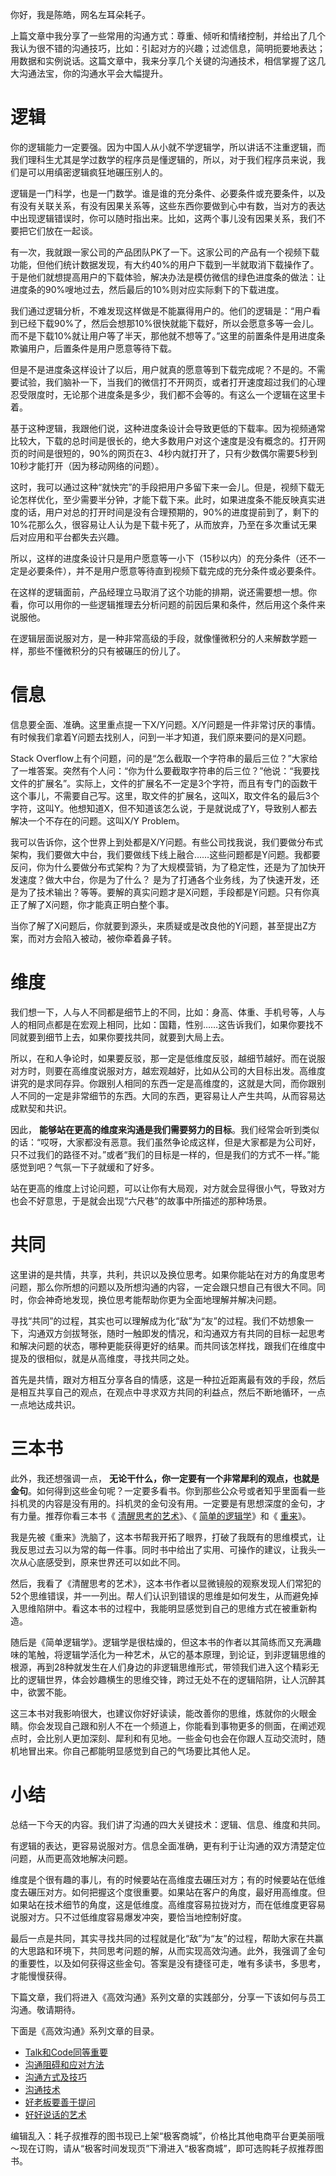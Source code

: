你好，我是陈皓，网名左耳朵耗子。

上篇文章中我分享了一些常用的沟通方式：尊重、倾听和情绪控制，并给出了几个我认为很不错的沟通技巧，比如：引起对方的兴趣；过滤信息，简明扼要地表达；用数据和实例说话。这篇文章中，我来分享几个关键的沟通技术，相信掌握了这几大沟通法宝，你的沟通水平会大幅提升。

# 逻辑

你的逻辑能力一定要强。因为中国人从小就不学逻辑学，所以讲话不注重逻辑，而我们理科生尤其是学过数学的程序员是懂逻辑的，所以，对于我们程序员来说，我们是可以用缜密逻辑疯狂地碾压别人的。

逻辑是一门科学，也是一门数学。谁是谁的充分条件、必要条件或充要条件，以及有没有关联关系，有没有因果关系等，这些东西你要做到心中有数，当对方的表达中出现逻辑错误时，你可以随时指出来。比如，这两个事儿没有因果关系，我们不要把它们放在一起谈。

有一次，我就跟一家公司的产品团队PK了一下。这家公司的产品有一个视频下载功能，但他们统计数据发现，有大约40%的用户下载到一半就取消下载操作了。于是他们就想提高用户的下载体验，解决办法是模仿微信的绿色进度条的做法：让进度条的90%嗖地过去，然后最后的10%则对应实际剩下的下载进度。

我们通过逻辑分析，不难发现这样做是不能赢得用户的。他们的逻辑是：“用户看到已经下载90%了，然后会想那10%很快就能下载好，所以会愿意多等一会儿。而不是下载10%就让用户等了半天，那他就不想等了。”这里的前置条件是用进度条欺骗用户，后置条件是用户愿意等待下载。

但是不是进度条这样设计了以后，用户就真的愿意等到下载完成呢？不是的。不需要试验，我们脑补一下，当我们的微信打不开网页，或者打开速度超过我们的心理忍受限度时，无论那个进度条是多少，我们都不会等的。有这么一个逻辑在这里卡着。

基于这种逻辑，我跟他们说，这种进度条设计会导致更低的下载率。因为视频通常比较大，下载的总时间是很长的，绝大多数用户对这个速度是没有概念的。打开网页的时间是很短的，90%的网页在3、4秒内就打开了，只有少数偶尔需要5秒到10秒才能打开（因为移动网络的问题）。

这时，我可以通过这种“就快完”的手段把用户多留下来一会儿。但是，视频下载无论怎样优化，至少需要半分钟，才能下载下来。此时，如果进度条不能反映真实进度的话，用户对总的打开时间是没有合理预期的，90%的进度提前到了，剩下的10%花那么久，很容易让人认为是下载卡死了，从而放弃，乃至在多次重试无果后对应用和平台都失去兴趣。

所以，这样的进度条设计只是用户愿意等一小下（15秒以内）的充分条件（还不一定是必要条件），并不是用户愿意等待直到视频下载完成的充分条件或必要条件。

在这样的逻辑面前，产品经理立马取消了这个功能的排期，说还需要想一想。你看，你可以用你的一些逻辑推理去分析问题的前因后果和条件，然后用这个条件来说服他。

在逻辑层面说服对方，是一种非常高级的手段，就像懂微积分的人来解数学题一样，那些不懂微积分的只有被碾压的份儿了。

# 信息

信息要全面、准确。这里重点提一下X/Y问题。X/Y问题是一件非常讨厌的事情。有时候我们拿着Y问题去找别人，问到一半才知道，我们原来要问的是X问题。

Stack Overflow上有个问题，问的是“怎么截取一个字符串的最后三位？”大家给了一堆答案。突然有个人问：“你为什么要截取字符串的后三位？”他说：“我要找文件的扩展名”。实际上，文件的扩展名不一定是3个字符，而且有专门的函数干这个事儿，不需要自己写。这里，取文件的扩展名，这叫X，取文件名的最后3个字符，这叫Y。他想知道X，但不知道该怎么说，于是就说成了Y，导致别人都去解决一个不存在的问题。这叫X/Y Problem。

我可以告诉你，这个世界上到处都是X/Y问题。有些公司找我说，我们要做分布式架构，我们要做大中台，我们要做线下线上融合……这些问题都是Y问题。我都要反问，你为什么要做分布式架构？为了大规模营销，为了稳定性，还是为了加快开发速度？做大中台，你是为了什么？ 是为了打通各个业务线，为了快速开发，还是为了技术输出？等等。要解的真实问题才是X问题，手段都是Y问题。只有你真正了解了X问题，你才能真正明白整个事。

当你了解了X问题后，你就要到源头，来质疑或是改良他的Y问题，甚至提出Z方案，而对方会陷入被动，被你牵着鼻子转。

# 维度

我们想一下，人与人不同都是细节上的不同，比如：身高、体重、手机号等，人与人的相同点都是在宏观上相同，比如：国籍，性别……这告诉我们，如果你要找不同就要到细节上去，如果你要找共同，就要到大局上去。

所以，在和人争论时，如果要反驳，那一定是低维度反驳，越细节越好。而在说服对方时，则要在高维度说服对方，越宏观越好，比如从公司的大目标出发。高维度讲究的是求同存异。你跟别人相同的东西一定是高维度的，这就是大同，而你跟别人不同的一定是非常细节的东西。大同的东西，更容易让人产生共鸣，从而容易达成默契和共识。

因此， **能够站在更高的维度来沟通是我们需要努力的目标**。我们经常会听到类似的话：“哎呀，大家都没有恶意。我们虽然争论成这样，但是大家都是为公司好，只不过我们的路径不对。”或者“我们的目标是一样的，但是我们的方式不一样。”能感觉到吧？气氛一下子就缓和了好多。

站在更高的维度上讨论问题，可以让你有大局观，对方就会显得很小气，导致对方也会不好意思，于是就会出现“六尺巷”的故事中所描述的那种场景。

# 共同

这里讲的是共情，共享，共利，共识以及换位思考。如果你能站在对方的角度思考问题，那么你所想的问题以及所想沟通的内容，一定会跟只想自己有很大不同。同时，你会神奇地发现，换位思考能帮助你更为全面地理解并解决问题。

寻找“共同”的过程，其实也可以理解成为化“敌”为“友”的过程。我们不妨想象一下，沟通双方剑拔弩张，随时一触即发的情况，和沟通双方有共同的目标一起思考和解决问题的状态，哪种更能获得更好的结果。而共同该怎样找，跟我们在维度中提及的很相似，就是从高维度，寻找共同之处。

首先是共情，跟对方相互分享各自的情感，这是一种拉近距离最有效的手段，然后是相互共享自己的观点，在观点中寻求双方共同的利益点，然后不断地循环，一点一点地达成共识。

# 三本书

此外，我还想强调一点， **无论干什么，你一定要有一个非常犀利的观点，也就是金句**。如何得到这些金句呢？一定要多看书。你到那些公众号或者知乎里面看一些抖机灵的内容是没有用的。抖机灵的金句没有用。一定要是有思想深度的金句，才有力量。推荐你看三本书《 [清醒思考的艺术](https://book.douban.com/subject/26871359/)》、《 [简单的逻辑学](https://book.douban.com/subject/24754537/)》和《 [重来](https://book.douban.com/subject/5320866/)》。

我是先被《重来》洗脑了，这本书帮我开拓了眼界，打破了我既有的思维模式，让我反思过去习以为常的每一件事。同时书中给出了实用、可操作的建议，让我头一次从心底感受到，原来世界还可以如此不同。

然后，我看了《清醒思考的艺术》，这本书作者以显微镜般的观察发现人们常犯的52个思维错误，并一一列出。帮人们认识到错误的思维是如何发生，从而避免掉入思维陷阱中。看这本书的过程中，我能明显感觉到自己的思维方式在被重新构造。

随后是《简单逻辑学》。逻辑学是很枯燥的，但这本书的作者以其简练而又充满趣味的笔触，将逻辑学活化为一种艺术，从它的基本原理，到论证，到非逻辑思维的根源，再到28种就发生在人们身边的非逻辑思维形式，带领我们进入这个精彩无比的逻辑世界，体会妙趣横生的思维交锋，跨过无处不在的逻辑陷阱，让人沉醉其中，欲罢不能。

这三本书对我影响很大，也建议你好好读读，能改善你的思维，炼就你的火眼金睛。你会发现自己跟和别人不在一个频道上，你能看到事物更多的侧面，在阐述观点时，会比别人更加深刻、犀利和有见地。一些金句也会在你跟人互动交流时，随机地冒出来。你自己都能明显感觉到自己的气场要比其他人足。

# 小结

总结一下今天的内容。我们讲了沟通的四大关键技术：逻辑、信息、维度和共同。

有逻辑的表达，更容易说服对方。信息全面准确，更有利于让沟通的双方清楚定位问题，从而更高效地解决问题。

维度是个很有趣的事儿，有的时候要站在高维度去碾压对方；有的时候要站在低维度去碾压对方。如何把握这个度很重要。如果站在客户的角度，最好用高维度。但如果站在技术细节的角度，这是低维度。高维度容易拉拢对方，而在低维度更容易说服对方。只不过低维度容易爆发冲突，要恰当地控制好度。

最后一点是共同，其实寻找共同的过程就是化“敌”为“友”的过程，帮助大家在共赢的大思路和环境下，共同思考问题的解，从而实现高效沟通。此外，我强调了金句的重要性，以及如何获得这些金句。答案是没有捷径可走，唯有多读书，多思考，才能慢慢获得。

下篇文章，我们将进入《高效沟通》系列文章的实践部分，分享一下该如何与员工沟通。敬请期待。

下面是《高效沟通》系列文章的目录。

- [Talk和Code同等重要](https://time.geekbang.org/column/article/28550)
- [沟通阻碍和应对方法](https://time.geekbang.org/column/article/32619)
- [沟通方式及技巧](https://time.geekbang.org/column/article/32796)
- [沟通技术](https://time.geekbang.org/column/article/32902)
- [好老板要善于提问](https://time.geekbang.org/column/article/33112)
- [好好说话的艺术](https://time.geekbang.org/column/article/41008)

编辑乱入：耗子叔推荐的图书现已上架“极客商城”，价格比其他电商平台更美丽哦～现在订购，请从“极客时间发现页”下滑进入“极客商城”，即可选购耗子叔推荐图书。
